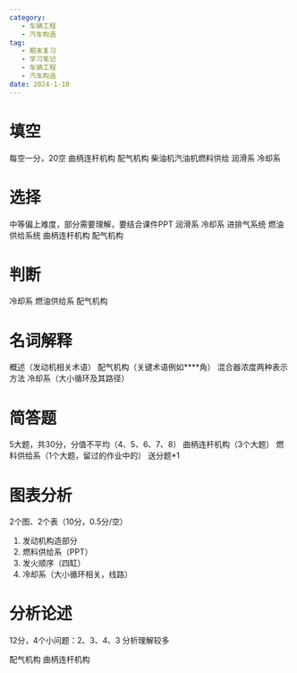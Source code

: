 ```yaml
---
category:
   - 车辆工程
   - 汽车构造
tag:
   - 期末复习
   - 学习笔记
   - 车辆工程
   - 汽车构造
date: 2024-1-10
---
```


# 填空

每空一分，20空
曲柄连杆机构
配气机构
柴油机汽油机燃料供给
润滑系
冷却系

# 选择

中等偏上难度，部分需要理解，要结合课件PPT
润滑系
冷却系
进排气系统
燃油供给系统
曲柄连杆机构
配气机构

# 判断

冷却系
燃油供给系
配气机构

# 名词解释

概述（发动机相关术语）
配气机构（关键术语例如****角）
混合器浓度两种表示方法
冷却系（大小循环及其路径）

# 简答题

5大题，共30分，分值不平均（4、5、6、7、8）
曲柄连杆机构（3个大题）
燃料供给系（1个大题，留过的作业中的）
送分题*1

# 图表分析

2个图、2个表（10分，0.5分/空）

1. 发动机构造部分
2. 燃料供给系（PPT）
3. 发火顺序（四缸）
4. 冷却系（大小循环相关，线路）

# 分析论述

12分，4个小问题：2、3、4、3
分析理解较多

配气机构
曲柄连杆机构